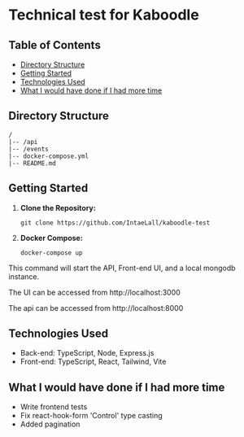 # Technical test for Kaboodle

## Table of Contents

- [Directory Structure](#directory-structure)
- [Getting Started](#getting-started)
- [Technologies Used](#technologies-used)
- [What I would have done if I had more time](#future-enhancements)


## Directory Structure

```
/
|-- /api
|-- /events
|-- docker-compose.yml
|-- README.md
```

## Getting Started

1. **Clone the Repository:**
   ```
   git clone https://github.com/IntaeLall/kaboodle-test

   ```

3. **Docker Compose:**
   ```
   docker-compose up
   
   ```

This command will start the API, Front-end UI, and a local mongodb instance.

The UI can be accessed from http://localhost:3000

The api can be accessed from http://localhost:8000


## Technologies Used

- Back-end: TypeScript, Node, Express.js
- Front-end: TypeScript, React, Tailwind, Vite

## What I would have done if I had more time

- Write frontend tests
- Fix react-hook-form 'Control' type casting
- Added pagination

